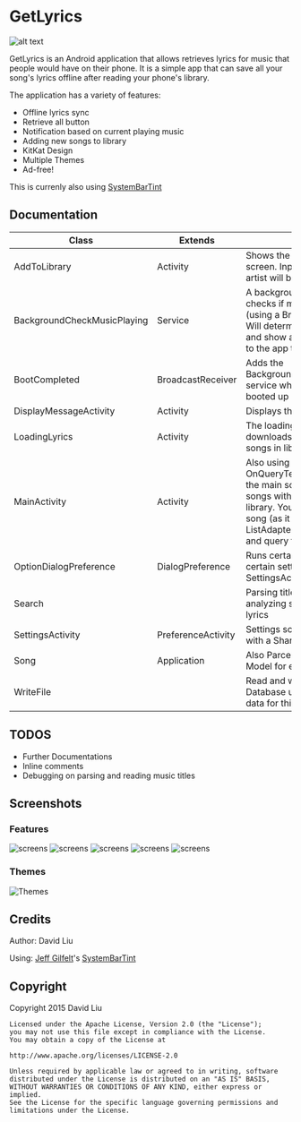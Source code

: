# GetLyrics
![alt text](https://github.com/davidlky/GetLyrics/raw/master/app/src/main/res/drawable-xxhdpi/ic_launcher.png "GetLyrics")


GetLyrics is an Android application that allows retrieves lyrics for music that people would have on their phone. It is a simple app that can save all your song's lyrics offline after reading your phone's library. 

The application has a variety of features:
- Offline lyrics sync
- Retrieve all button
- Notification based on current playing music
- Adding new songs to library
- KitKat Design
- Multiple Themes
- Ad-free!

This is currenly also using [SystemBarTint](https://github.com/jgilfelt/SystemBarTint)
## Documentation
| Class | Extends | Purpose |
|-------|---------|------|
| AddToLibrary| Activity | Shows the add song to library screen. Inputed song name and artist will be used to search |
| BackgroundCheckMusicPlaying | Service | A background service that checks if music is playing (using a BroacastReceiver). Will determine the song playing and show a notification linking to the app to show the lyrics. |
| BootCompleted | BroadcastReceiver | Adds the BackgroundCheckMusicPlaying service when phone has booted up |
| DisplayMessageActivity | Activity | Displays the lyrics for the song |
| LoadingLyrics | Activity | The loading all lyrics page, downloads all of the lyrics to all songs in library on phone|
| MainActivity| Activity | Also using OnQueryTextListener. This is the main screen listing all of the songs with a FAB to add to library. You can query the list of song (as it is using a custom ListAdapter allowing categories and query filter). |
| OptionDialogPreference | DialogPreference | Runs certain scripts after certain settings in SettingsActivity has changed |
| Search | | Parsing titles of songs and analyzing search results for lyrics |
| SettingsActivity| PreferenceActivity | Settings screen that dealds with a SharedPreference |
| Song | Application | Also Parcelable. This is the Model for each song |
| WriteFile |  | Read and write to the SQLite Database used behind storing data for this app |

## TODOS
- Further Documentations
- Inline comments
- Debugging on parsing and reading music titles

## Screenshots
### Features
![screens](https://raw.githubusercontent.com/davidlky/GetLyrics/master/screens/(1).jpg "Screenshot")
![screens](https://raw.githubusercontent.com/davidlky/GetLyrics/master/screens/(6).jpg "Screenshot")
![screens](https://raw.githubusercontent.com/davidlky/GetLyrics/master/screens/(2).jpg "Screenshot")
![screens](https://raw.githubusercontent.com/davidlky/GetLyrics/master/screens/(3).jpg "Screenshot")
![screens](https://raw.githubusercontent.com/davidlky/GetLyrics/master/screens/(4).jpg "Screenshot")

### Themes
![Themes](https://raw.githubusercontent.com/davidlky/GetLyrics/master/screens/(8).jpg "Screenshot")

## Credits
Author: David Liu

Using: [Jeff Gilfelt](https://github.com/jgilfelt)'s [SystemBarTint](https://github.com/jgilfelt/SystemBarTint)

## Copyright
Copyright 2015 David Liu
```
Licensed under the Apache License, Version 2.0 (the "License");
you may not use this file except in compliance with the License.
You may obtain a copy of the License at

http://www.apache.org/licenses/LICENSE-2.0

Unless required by applicable law or agreed to in writing, software
distributed under the License is distributed on an "AS IS" BASIS,
WITHOUT WARRANTIES OR CONDITIONS OF ANY KIND, either express or implied.
See the License for the specific language governing permissions and
limitations under the License.
```
